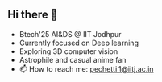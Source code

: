 ## Hi there 👋

- Btech'25 AI&DS @ IIT Jodhpur
- Currently focused on Deep learning
- Exploring 3D computer vision
- Astrophile and casual anime fan
- 📫 How to reach me: pechetti.1@iitj.ac.in

